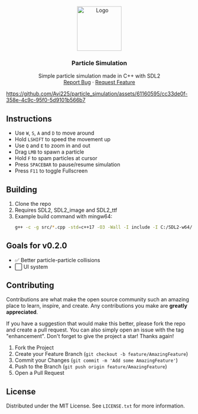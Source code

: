 <a name="readme-top"></a>

<!-- PROJECT LOGO -->
<br />
<div align="center">
  <a href="https://github.com/Avi225/particle_simulation">
    <img src="https://github.com/Avi225/particle_simulation/assets/61160595/9f35a634-993e-45a4-aabc-5e76d5e28e22" alt="Logo" width="120" height="120">
  </a>

<h3 align="center">Particle Simulation</h3>

  <p align="center">
    Simple particle simulation made in C++ with SDL2
    <br>
    <a href="https://github.com/Avi225/particle_simulation/issues">Report Bug</a>
    ·
    <a href="https://github.com/Avi225/particle_simulation/issues">Request Feature</a>
  </p>
</div>



https://github.com/Avi225/particle_simulation/assets/61160595/cc33de0f-358e-4c9c-95f0-5d9101b566b7


## Instructions
- Use `W`, `S`, `A` and `D` to move around
- Hold `LSHIFT` to speed the movement up
- Use `Q` and `E` to zoom in and out
- Drag `LMB` to spawn a particle
- Hold `F` to spam particles at cursor
- Press `SPACEBAR` to pause/resume simulation
- Press `F11` to toggle Fullscreen



## Building
1. Clone the repo
2. Requires SDL2, SDL2_image and SDL2_ttf
3. Example build command with mingw64:
   ```sh
   g++ -c -g src/*.cpp -std=c++17 -O3 -Wall -I include -I C:/SDL2-w64/include && g++ *.o -o bin/x64/debug/particles -s -L C:/SDL2-w64/lib -lmingw32 -lSDL2main -lSDL2 -lSDL2_image -lSDL2_ttf && start bin/x64/debug/particles
   ```
   

## Goals for v0.2.0

- ✅️ Better particle-particle collisions
- ⬜️ UI system

<!-- CONTRIBUTING -->
## Contributing

Contributions are what make the open source community such an amazing place to learn, inspire, and create. Any contributions you make are **greatly appreciated**.

If you have a suggestion that would make this better, please fork the repo and create a pull request. You can also simply open an issue with the tag "enhancement".
Don't forget to give the project a star! Thanks again!

1. Fork the Project
2. Create your Feature Branch (`git checkout -b feature/AmazingFeature`)
3. Commit your Changes (`git commit -m 'Add some AmazingFeature'`)
4. Push to the Branch (`git push origin feature/AmazingFeature`)
5. Open a Pull Request


<!-- LICENSE -->
## License

Distributed under the MIT License. See `LICENSE.txt` for more information.

[forks-shield]: https://img.shields.io/github/forks/github_username/repo_name.svg?style=for-the-badge
[forks-url]: https://github.com/Avi225/particle_simulation/forks
[stars-shield]: https://img.shields.io/github/stars/github_username/repo_name.svg?style=for-the-badge
[stars-url]: https://github.com/Avi225/particle_simulation/stargazers
[issues-shield]: https://img.shields.io/github/issues/github_username/repo_name.svg?style=for-the-badge
[issues-url]: https://github.com/Avi225/particle_simulation/issues
[license-shield]: https://img.shields.io/github/license/github_username/repo_name.svg?style=for-the-badge
[license-url]: https://github.com/Avi225/particle_simulation/blob/main/LICENSE
